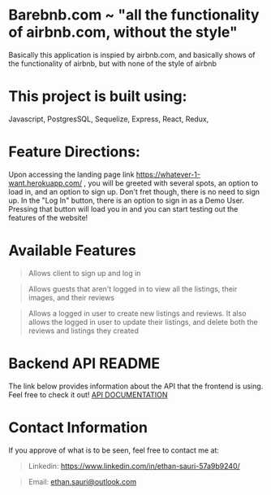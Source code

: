 # Barebnb.com ~ "all the functionality of airbnb.com, without the style"

Basically this application is inspied by airbnb.com, and basically shows of the functionality of airbnb, but with none of the style of airbnb

# This project is built using: 
Javascript, 
PostgresSQL, 
Sequelize,
Express,
React, 
Redux,

# Feature Directions:
Upon accessing the landing page link https://whatever-1-want.herokuapp.com/ , you will be greeted with several spots, an option to load in, and an option to sign up.
Don't fret though, there is no need to sign up. In the "Log In" button, there is an option to sign in as a Demo User. Pressing that button will load you in and you can start testing out the features of the website!

# Available Features
> Allows client to sign up and log in

> Allows guests that aren't logged in to view all the listings, their images, and their reviews

> Allows a logged in user to create new listings and reviews. It also allows the logged in user to update their listings, and delete both the reviews and listings they created

# Backend API README
The link below provides information about the API that the frontend is using. Feel free to check it out!
[API DOCUMENTATION](backend/README.md)

# Contact Information
If you approve of what is to be seen, feel free to contact me at:
> Linkedin: https://www.linkedin.com/in/ethan-sauri-57a9b9240/

> Email: ethan.sauri@outlook.com

